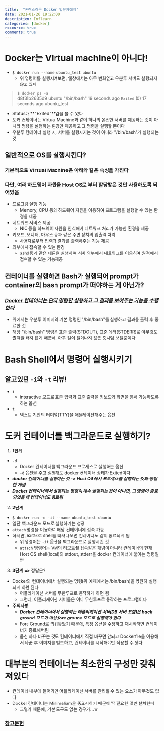 ```yaml
---
title:  "혼란스러운 Docker 입문자에게"
date: 2021-01-26 19:22:00
description: Inflearn
categories: [docker]
resource: true
comments: true
---
```


# Docker는 Virtual machine이 아니다!
- `$ docker run --name ubuntu_test ubuntu`
  - 위 명령어를 실행시켜보면, 쉘창에서는 아무 변화없고 우분투 서버도 실행되지 않고 있다
> `$ docker ps -a` <br/>
d8f31b2635d9    ubuntu    "/bin/bash"   19 seconds ago  `Exited` (0) 17 seconds ago   ubuntu_test
  - Status가 **"Exited"**임을 볼 수 있다
- 도커 컨테이너는 Virtual Machine과 같이 하나의 온전한 서버를 제공하는 것이 아니라 명령을 실행하는 환경만 제공하고 그 명령을 실행할 뿐이다
- 우분투 컨테이너 실행 시, 서버를 실행시키는 것이 아니라 "/bin/bash"가 실행되는 것
  
## 일반적으로 OS를 실행시킨다?
### 기본적으로 Virtual Machine은 아래와 같은 속성을 가진다
### 다만, 여러 하드웨어 자원을 Host OS로 부터 할당받은 것만 사용하도록 되어있음
- 프로그램 실행 기능
  - Memory, CPU 등의 하드웨어 자원을 이용하여 프로그램을 실행할 수 있는 환경을 제공
- 네트워크 서비스 제공
  - NIC 등을 하드웨어 자원을 인식해서 네트워크 처리가 가능한 환경을 제공
- 키보드, 모니터, 마우스 등과 같은 주변 장치의 입출력 처리
  - 사용자로부터 입력과 결과를 출력해주는 기능 제공
- 외부에서 접속할 수 있는 환경
  - sshd등과 같은 데몬을 실행하여 서버 외부에서 네트워크를 이용하여 원격에서 접속할 수 있는 기능제공

## 컨테이너를 실행하면 Bash가 실행되어 prompt가 container의 bash prompt가 떠야하는 게 아닌가?
### ***<U>Docker 컨테이너는 단지 명령만 실행하고 그 결과를 보여주는 기능을 수행한다</U>***
- 위에서는 우분투 이미지의 기본 명령인 "/bin/bash"를 실행하고 결과를 출력 후 종료한 것
- 해당 "/bin/bash" 명령은 표준 출력(STDOUT), 표준 에러(STDERR)로 아무것도 출력을 하지 않기 때문에, 아무 일이 일어나지 않은 것처럼 보일뿐이다

# Bash Shell에서 명령어 실행시키기
## 알고있던 `-i`와 `-t` 리뷰!
- `i` 
  - interactive 모드로 표준 입력과 표준 출력을 키보드와 화면을 통해 가능하도록 하는 옵션
- `t`
  - 텍스트 기반의 터미널(TTY)을 애뮬레이션해주는 옵션

# 도커 컨테이너를 백그라운드로 실행하기?
1. **1단계**
- `-d`
  - Docker 컨테이너를 백그라운드 프로세스로 실행하는 옵션
  - `-d` 옵션을 주고 실행해도 docker 컨테이너 상태가 Exited이다
- ***docker 컨테이너를 실행하는 것 -> Host OS에서 프로세스를 실행하는 것과 동일한 개념***
- ***Docker 컨테이너에서 실행되는 명령이 계속 실행되는 것이 아니면, 그 명령이 종료되었을 때 컨테이너도 종료됨***

2. **2단계**
- `$ docker run -d -it --name ubuntu_test ubuntu`
- 일단 백그라운드 모드로 실행하기는 성공
- `attach` 명령을 이용하여 해당 컨테이너에 접속 가능
- 하지만, exit으로 shell을 빠져나오면 컨테이너도 같이 종료되게 됨
  - 위 명령어는 `-it` 옵션을 백그라운드로 실행시킨 것
  - `attach` 명령어는 VM의 리모트쉘 접속같은 개념이 아니라 컨테이너의 현재 Host OS shell(local)의 stdout, stderr을 docker 컨테이너에 붙이는 명령일 뿐

3. **3단계 =>** 정답은?
- Docker의 컨테이너에서 실행되는 명령(위 예제에서는 /bin/bash)을 영원히 실행되게 하면 된다
  - 어플리케이션 서버를 무한루프로 동작하게 하면 됨
  - 그런데, 어플리케이션 서버들은 이미 무한루프로 동작하는 프로그램이다
- **주의사항**
  - ***Docker 컨테이너에서 실행되는 애플리케이션 서버(DB 서버 포함)은 back ground 모드가 아닌 fore ground 모드로 실행해야 한다.***
  - Fore Ground로 띄워놓았기 때문에, 특정 옵션을 수정하고 재시작하면 컨테이너가 종료해버림
  - 옵션 하나 바꾸는 것도 컨테이너에서 직접 바꾸면 안되고 Dockerfile을 이용해서 바꾼 후 이미지를 빌드하고, 컨테이너를 시작해야만 적용할 수 있다

# 대부분의 컨테이너는 최소한의 구성만 갖춰져있다
- 컨테이너 내부에 들어가면 어플리케이션 서버를 관리할 수 있는 요소가 아무것도 없다
- Docker 컨테이너는 Minimalism을 중요시하기 때문에 딱 필요한 것만 설치한다
  - 그렇기 때문에, 기본 도구도 없는 경우가...ㅠ
  
### [참고문헌](https://www.popit.kr/%EA%B0%9C%EB%B0%9C%EC%9E%90%EA%B0%80-%EC%B2%98%EC%9D%8C-docker-%EC%A0%91%ED%95%A0%EB%95%8C-%EC%98%A4%EB%8A%94-%EB%A9%98%EB%B6%95-%EB%AA%87%EA%B0%80%EC%A7%80/)

